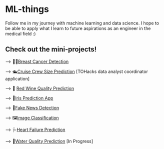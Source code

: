 # ML-things
Follow me in my journey with machine learning and data science. I hope to be able to apply what I learn to future aspirations as an engineer in the medical field :)

## Check out the mini-projects!

--> 🚴‍♀️[Breast Cancer Detection](https://github.com/Zulfa-Varvani/ML-things/tree/main/breast%20cancer%20detection)

--> 🛳️[Cruise Crew Size Prediction](https://github.com/Zulfa-Varvani/ML-things/tree/main/TOHacks-role) [TOHacks data analyst coordinator application]

--> 🍷 [Red Wine Quality Prediction](https://github.com/Zulfa-Varvani/ML-things/tree/main/wine%20quality%20prediction)

--> 🌸[Iris Prediction App](https://github.com/Zulfa-Varvani/ML-things/tree/main/iris%20prediction%20app)

--> 📰[Fake News Detection](https://github.com/Zulfa-Varvani/ML-things/tree/main/NLP%20Fake%20News%20Detection)

--> 🖼[Image Classification](https://github.com/Zulfa-Varvani/ML-things/tree/main/image%20classification)

--> 🩺[Heart Failure Prediction](https://github.com/Zulfa-Varvani/ML-things/tree/main/heart%20failure%20prediction)

--> 🌊[Water Quality Prediction](https://github.com/Zulfa-Varvani/ML-things/tree/main/water%20quality%20prediction) [In Progress]
